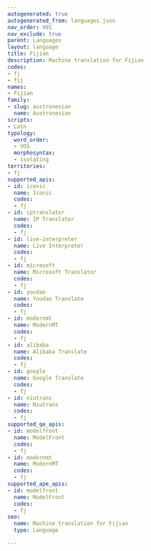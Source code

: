 ```yaml
---
autogenerated: true
autogenerated_from: languages.json
nav_order: 991
nav_exclude: true
parent: Languages
layout: language
title: Fijian
description: Machine translation for Fijian
codes:
- fj
- fij
names:
- Fijian
family:
- slug: austronesian
  name: Austronesian
scripts:
- Latn
typology:
  word_order:
  - VOS
  morphosyntax:
  - isolating
territories:
- fj
supported_apis:
- id: iconic
  name: Iconic
  codes:
  - fj
- id: iptranslator
  name: IP Translator
  codes:
  - fj
- id: live-interpreter
  name: Live Interpreter
  codes:
  - fj
- id: microsoft
  name: Microsoft Translator
  codes:
  - fj
- id: youdao
  name: Youdao Translate
  codes:
  - fj
- id: modernmt
  name: ModernMT
  codes:
  - fj
- id: alibaba
  name: Alibaba Translate
  codes:
  - fj
- id: google
  name: Google Translate
  codes:
  - fj
- id: niutrans
  name: Niutrans
  codes:
  - fj
supported_qe_apis:
- id: modelfront
  name: ModelFront
  codes:
  - fj
- id: modernmt
  name: ModernMT
  codes:
  - fj
supported_ape_apis:
- id: modelfront
  name: ModelFront
  codes:
  - fj
seo:
  name: Machine translation for Fijian
  type: Language

---
```



